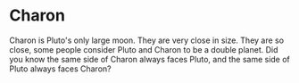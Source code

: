 # Charon

Charon is Pluto's only large moon. They are very close in size. They are so
close, some people consider Pluto and Charon to be a double planet. Did you know
the same side of Charon always faces Pluto, and the same side of Pluto always
faces Charon?
